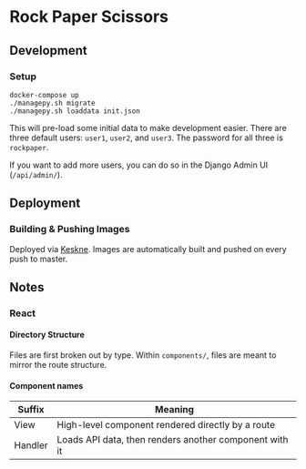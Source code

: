 # Rock Paper Scissors

## Development

### Setup

```
docker-compose up
./managepy.sh migrate
./managepy.sh loaddata init.json
```

This will pre-load some initial data to make development easier. There are three default users: `user1`, `user2`, and `user3`. The password for all three is `rockpaper`.

If you want to add more users, you can do so in the Django Admin UI (`/api/admin/`).

## Deployment

### Building & Pushing Images

Deployed via [Keskne](https://github.com/LucasPickering/keskne). Images are automatically built and pushed on every push to master.

## Notes

### React

#### Directory Structure

Files are first broken out by type. Within `components/`, files are meant to mirror the route structure.

#### Component names

| Suffix  | Meaning                                                |
| ------- | ------------------------------------------------------ |
| View    | High-level component rendered directly by a route      |
| Handler | Loads API data, then renders another component with it |
